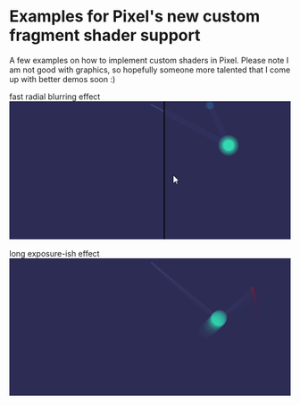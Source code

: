 # Examples for Pixel's new custom fragment shader support

A few examples on how to implement custom shaders in Pixel. Please note I am not good with graphics, so hopefully someone more talented that I come up with better demos soon :)


fast radial blurring effect
![](/fastblur.gif)

long exposure-ish effect
![](/exposure.gif)
